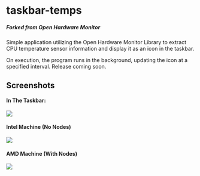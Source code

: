 # taskbar-temps
##### Forked from Open Hardware Monitor

Simple application utilizing the Open Hardware Monitor Library to extract CPU temperature sensor information and 
display it as an icon in the taskbar. 

On execution, the program runs in the background, updating the icon at a specified interval. 
Release coming soon.


Screenshots
----
#### In The Taskbar:
![](https://i.imgur.com/NnAbMkl.png)

#### Intel Machine (No Nodes)
![](https://i.imgur.com/MOwmy9T.png)

#### AMD Machine (With Nodes)
![](https://i.imgur.com/zzPduGR.png)
